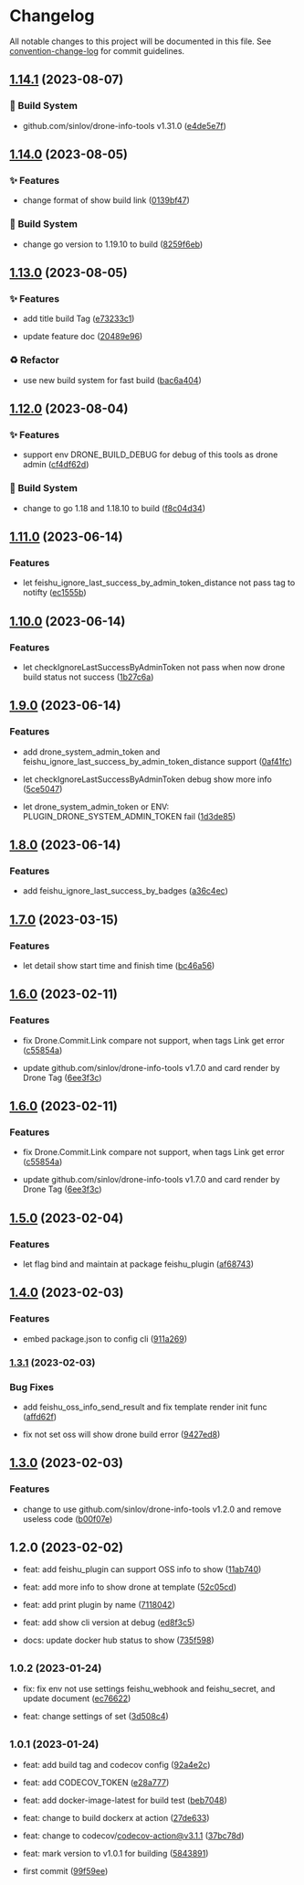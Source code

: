 # Changelog

All notable changes to this project will be documented in this file. See [convention-change-log](https://github.com/convention-change/convention-change-log) for commit guidelines.

## [1.14.1](https://github.com/sinlov/drone-feishu-group-robot/compare/1.14.0...v1.14.1) (2023-08-07)

### 👷‍ Build System

* github.com/sinlov/drone-info-tools v1.31.0 ([e4de5e7f](https://github.com/sinlov/drone-feishu-group-robot/commit/e4de5e7f3dafdfa391d7e310a2e344c3bf2dd0a5))

## [1.14.0](https://github.com/sinlov/drone-feishu-group-robot/compare/1.13.0...v1.14.0) (2023-08-05)

### ✨ Features

* change format of show build link ([0139bf47](https://github.com/sinlov/drone-feishu-group-robot/commit/0139bf474ff4053a3684a2da8d760312f2e13e07))

### 👷‍ Build System

* change go version to 1.19.10 to build ([8259f6eb](https://github.com/sinlov/drone-feishu-group-robot/commit/8259f6ebb5ae37562ffabd719d88e42e045da4da))

## [1.13.0](https://github.com/sinlov/drone-feishu-group-robot/compare/1.12.0...v1.13.0) (2023-08-05)

### ✨ Features

* add title build Tag ([e73233c1](https://github.com/sinlov/drone-feishu-group-robot/commit/e73233c1778f162fb062e173f3935738e9c35c02))

* update feature doc ([20489e96](https://github.com/sinlov/drone-feishu-group-robot/commit/20489e96d8ce18fdbafcf213ebb4b787fa2c91bd))

### ♻ Refactor

* use new build system for fast build ([bac6a404](https://github.com/sinlov/drone-feishu-group-robot/commit/bac6a40437792b6ca06eed303e9cc06cf04300d1))

## [1.12.0](https://github.com/sinlov/drone-feishu-group-robot/compare/1.11.0...v1.12.0) (2023-08-04)

### ✨ Features

* support env DRONE_BUILD_DEBUG for debug of this tools as drone admin ([cf4df62d](https://github.com/sinlov/drone-feishu-group-robot/commit/cf4df62ddd2a9d66a4a4e4cff73781beb3f455bd))

### 👷‍ Build System

* change to go 1.18 and 1.18.10 to build ([f8c04d34](https://github.com/sinlov/drone-feishu-group-robot/commit/f8c04d341be92feea0bb0d869e7f8a81197e2642))

## [1.11.0](https://github.com/sinlov/drone-feishu-group-robot/compare/v1.10.0...v1.11.0) (2023-06-14)

### Features

* let feishu_ignore_last_success_by_admin_token_distance not pass tag to notifty ([ec1555b](https://github.com/sinlov/drone-feishu-group-robot/commit/ec1555bce120d9d24c910076ae1d38d83d45fc9b))

## [1.10.0](https://github.com/sinlov/drone-feishu-group-robot/compare/v1.9.0...v1.10.0) (2023-06-14)

### Features

* let checkIgnoreLastSuccessByAdminToken not pass when now drone build status not success ([1b27c6a](https://github.com/sinlov/drone-feishu-group-robot/commit/1b27c6a7f80ad2dc488360a627067fce82e9e3b0))

## [1.9.0](https://github.com/sinlov/drone-feishu-group-robot/compare/v1.8.0...v1.9.0) (2023-06-14)

### Features

* add drone_system_admin_token and feishu_ignore_last_success_by_admin_token_distance support ([0af41fc](https://github.com/sinlov/drone-feishu-group-robot/commit/0af41fcdf8dea1ae1cac61857ea736b2657fd52c))

* let checkIgnoreLastSuccessByAdminToken debug show more info ([5ce5047](https://github.com/sinlov/drone-feishu-group-robot/commit/5ce5047c0ed02010204fa7e75562495e8b42f9e9))

* let drone_system_admin_token or ENV: PLUGIN_DRONE_SYSTEM_ADMIN_TOKEN fail ([1d3de85](https://github.com/sinlov/drone-feishu-group-robot/commit/1d3de85a3795bde99a5b919526e3ef82f17160ab))

## [1.8.0](https://github.com/sinlov/drone-feishu-group-robot/compare/v1.7.0...v1.8.0) (2023-06-14)

### Features

* add feishu_ignore_last_success_by_badges ([a36c4ec](https://github.com/sinlov/drone-feishu-group-robot/commit/a36c4ec1f25eed6101a0965d9689777d44bfa7f0))

## [1.7.0](https://github.com/sinlov/drone-feishu-group-robot/compare/v1.6.0...v1.7.0) (2023-03-15)

### Features

* let detail show start time and finish time ([bc46a56](https://github.com/sinlov/drone-feishu-group-robot/commit/bc46a5691c8c627d5614e8d7819c2a710f4c679d))

## [1.6.0](https://github.com/sinlov/drone-feishu-group-robot/compare/v1.5.0...v1.6.0) (2023-02-11)

### Features

* fix Drone.Commit.Link compare not support, when tags Link get error ([c55854a](https://github.com/sinlov/drone-feishu-group-robot/commit/c55854acf74887699b754ff51ef8859937665087))

* update github.com/sinlov/drone-info-tools v1.7.0 and card render by Drone Tag ([6ee3f3c](https://github.com/sinlov/drone-feishu-group-robot/commit/6ee3f3cf01459e68aa97ece2358aed0973d2ff96))

## [1.6.0](https://github.com/sinlov/drone-feishu-group-robot/compare/v1.5.0...v1.6.0) (2023-02-11)

### Features

* fix Drone.Commit.Link compare not support, when tags Link get error ([c55854a](https://github.com/sinlov/drone-feishu-group-robot/commit/c55854acf74887699b754ff51ef8859937665087))

* update github.com/sinlov/drone-info-tools v1.7.0 and card render by Drone Tag ([6ee3f3c](https://github.com/sinlov/drone-feishu-group-robot/commit/6ee3f3cf01459e68aa97ece2358aed0973d2ff96))

## [1.5.0](https://github.com/sinlov/drone-feishu-group-robot/compare/v1.4.0...v1.5.0) (2023-02-04)

### Features

* let flag bind and maintain at package feishu_plugin ([af68743](https://github.com/sinlov/drone-feishu-group-robot/commit/af687439627de513eb54750241252aa0de0d8b8c))

## [1.4.0](https://github.com/sinlov/drone-feishu-group-robot/compare/v1.3.1...v1.4.0) (2023-02-03)

### Features

* embed package.json to config cli ([911a269](https://github.com/sinlov/drone-feishu-group-robot/commit/911a26938ce2e81aae62e90d59523e9bb5e5e232))

### [1.3.1](https://github.com/sinlov/drone-feishu-group-robot/compare/v1.3.0...v1.3.1) (2023-02-03)

### Bug Fixes

* add feishu_oss_info_send_result and fix template render init func ([affd62f](https://github.com/sinlov/drone-feishu-group-robot/commit/affd62f18aae34fb7d4b6ea3c7715de043847f1c))

* fix not set oss will show drone build error ([9427ed8](https://github.com/sinlov/drone-feishu-group-robot/commit/9427ed8b45a4f67df5da87cee8caa72763538b7b))

## [1.3.0](https://github.com/sinlov/drone-feishu-group-robot/compare/v1.2.0...v1.3.0) (2023-02-03)

### Features

* change to use github.com/sinlov/drone-info-tools v1.2.0 and remove useless code ([b00f07e](https://github.com/sinlov/drone-feishu-group-robot/commit/b00f07e93d2f484a0bbac666185ca2af6f9ec465))

## 1.2.0 (2023-02-02)

* feat: add feishu_plugin can support OSS info to show ([11ab740](https://github.com/sinlov/drone-feishu-group-robot/commit/11ab740))

* feat: add more info to show drone at template ([52c05cd](https://github.com/sinlov/drone-feishu-group-robot/commit/52c05cd))

* feat: add print plugin by name ([7118042](https://github.com/sinlov/drone-feishu-group-robot/commit/7118042))

* feat: add show cli version at debug ([ed8f3c5](https://github.com/sinlov/drone-feishu-group-robot/commit/ed8f3c5))

* docs: update docker hub status to show ([735f598](https://github.com/sinlov/drone-feishu-group-robot/commit/735f598))

## <small>1.0.2 (2023-01-24)</small>

* fix: fix env not use settings feishu_webhook and feishu_secret, and update document ([ec76622](https://github.com/sinlov/drone-feishu-group-robot/commit/ec76622))

* feat: change settings of set ([3d508c4](https://github.com/sinlov/drone-feishu-group-robot/commit/3d508c4))

## <small>1.0.1 (2023-01-24)</small>

* feat: add build tag and codecov config ([92a4e2c](https://github.com/sinlov/drone-feishu-group-robot/commit/92a4e2c))

* feat: add CODECOV_TOKEN ([e28a777](https://github.com/sinlov/drone-feishu-group-robot/commit/e28a777))

* feat: add docker-image-latest for build test ([beb7048](https://github.com/sinlov/drone-feishu-group-robot/commit/beb7048))

* feat: change to build dockerx at action ([27de633](https://github.com/sinlov/drone-feishu-group-robot/commit/27de633))

* feat: change to codecov/codecov-action@v3.1.1 ([37bc78d](https://github.com/sinlov/drone-feishu-group-robot/commit/37bc78d))

* feat: mark version to v1.0.1 for building ([5843891](https://github.com/sinlov/drone-feishu-group-robot/commit/5843891))

* first commit ([99f59ee](https://github.com/sinlov/drone-feishu-group-robot/commit/99f59ee))
